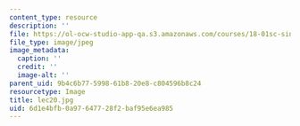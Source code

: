 ```yaml
---
content_type: resource
description: ''
file: https://ol-ocw-studio-app-qa.s3.amazonaws.com/courses/18-01sc-single-variable-calculus-fall-2010/6d1e4bfb0a97647728f2baf95e6ea985_lec20.jpg
file_type: image/jpeg
image_metadata:
  caption: ''
  credit: ''
  image-alt: ''
parent_uid: 9b4c6b77-5998-61b8-20e8-c804596b8c24
resourcetype: Image
title: lec20.jpg
uid: 6d1e4bfb-0a97-6477-28f2-baf95e6ea985
---
```

